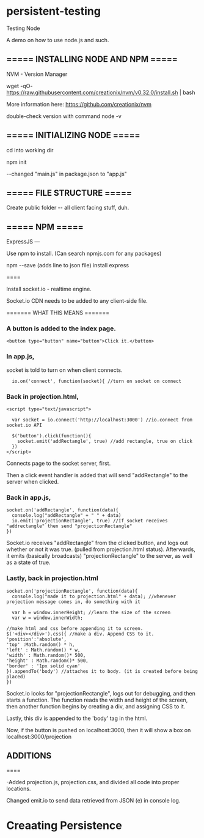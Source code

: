 # persistent-testing
Testing Node

A demo on how to use node.js and such.


## ===== INSTALLING NODE AND NPM =====

NVM - Version Manager

wget -qO- https://raw.githubusercontent.com/creationix/nvm/v0.32.0/install.sh | bash

More information here: https://github.com/creationix/nvm

double-check version with command node -v


## ===== INITIALIZING NODE =====

cd into working dir

npm init

--changed "main.js" in package.json to "app.js"

## ===== FILE STRUCTURE =====

Create public folder -- all client facing stuff, duh.

## ===== NPM =====
ExpressJS —

Use npm to install. (Can search npmjs.com for any packages)

npm --save (adds line to json file) install express


====

Install socket.io - realtime engine.

Socket.io CDN needs to be added to any client-side file.



======= WHAT THIS MEANS =======

### A button is added to the index page.
```
<button type="button" name="button">Click it.</button>
```

### In app.js,
socket is told to turn on when client connects.
```
  io.on('connect', function(socket){ //turn on socket on connect

```

### Back in projection.html,
```
<script type="text/javascript">

  var socket = io.connect('http://localhost:3000') //io.connect from socket.io API

  $('button').click(function(){
    socket.emit('addRectangle', true) //add rectangle, true on click
  })
</script>
```

Connects page to the socket server, first.

Then a click event handler is added that will send "addRectangle" to the server when clicked.

### Back in app.js,
```
socket.on('addRectangle', function(data){
  console.log("addRectangle" + " " + data)
  io.emit('projectionRectangle', true) //If socket receives "addrectangle" then send "projectionRectangle"
})
```
Socket.io receives "addRectangle" from the clicked button, and logs out whether or not it was true. (pulled from projection.html status).
Afterwards, it emits (basically broadcasts) "projectionRectangle" to the server, as well as a state of true.

### Lastly, back in projection.html
```
socket.on('projectionRectangle', function(data){
  console.log("made it to projection.html" + data); //whenever projection message comes in, do something with it

  var h = window.innerHeight; //learn the size of the screen
  var w = window.innerWidth;

//make html and css before appending it to screen.
$('<div></div>').css({ //make a div. Append CSS to it.
'position':'absolute',
'top' :Math.random() * h,
'left' : Math.random() * w,
'width' : Math.random()* 500,
'height' : Math.random()* 500,
'border' : '1px solid cyan'
}).appendTo('body') //attaches it to body. (it is created before being placed)
})
```

Socket.io looks for "projectionRectangle", logs out for debugging, and then starts a function. The function reads the width and height of the screen, then another function begins by creating a div, and assigning CSS to it.

Lastly, this div is appended to the 'body' tag in the html.

Now, if the button is pushed on localhost:3000, then it will show a box on localhost:3000/projection


## ADDITIONS
====

-Added projection.js, projection.css, and divided all code into proper locations.

Changed emit.io to send data retrieved from JSON (e) in console log.

# Creaating Persistence
